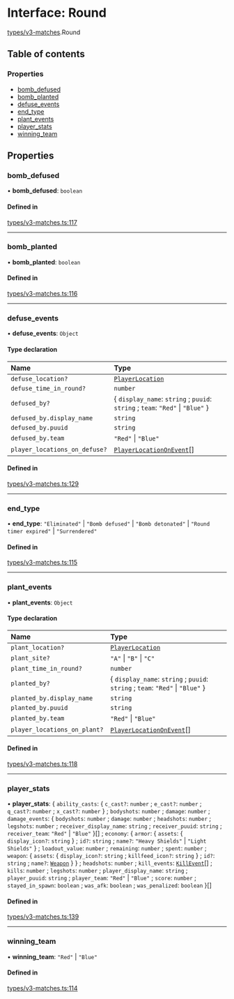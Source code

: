 # Interface: Round

[types/v3-matches](../modules/types_v3_matches.md).Round

## Table of contents

### Properties

- [bomb\_defused](types_v3_matches.Round.md#bomb_defused)
- [bomb\_planted](types_v3_matches.Round.md#bomb_planted)
- [defuse\_events](types_v3_matches.Round.md#defuse_events)
- [end\_type](types_v3_matches.Round.md#end_type)
- [plant\_events](types_v3_matches.Round.md#plant_events)
- [player\_stats](types_v3_matches.Round.md#player_stats)
- [winning\_team](types_v3_matches.Round.md#winning_team)

## Properties

### bomb\_defused

• **bomb\_defused**: `boolean`

#### Defined in

[types/v3-matches.ts:117](https://github.com/jameslinimk/unofficial-valorant-api/blob/3123117/package/src/types/v3-matches.ts#L117)

___

### bomb\_planted

• **bomb\_planted**: `boolean`

#### Defined in

[types/v3-matches.ts:116](https://github.com/jameslinimk/unofficial-valorant-api/blob/3123117/package/src/types/v3-matches.ts#L116)

___

### defuse\_events

• **defuse\_events**: `Object`

#### Type declaration

| Name | Type |
| :------ | :------ |
| `defuse_location?` | [`PlayerLocation`](../modules/types_v3_matches.md#playerlocation) |
| `defuse_time_in_round?` | `number` |
| `defused_by?` | { `display_name`: `string` ; `puuid`: `string` ; `team`: ``"Red"`` \| ``"Blue"``  } |
| `defused_by.display_name` | `string` |
| `defused_by.puuid` | `string` |
| `defused_by.team` | ``"Red"`` \| ``"Blue"`` |
| `player_locations_on_defuse?` | [`PlayerLocationOnEvent`](types_v3_matches.PlayerLocationOnEvent.md)[] |

#### Defined in

[types/v3-matches.ts:129](https://github.com/jameslinimk/unofficial-valorant-api/blob/3123117/package/src/types/v3-matches.ts#L129)

___

### end\_type

• **end\_type**: ``"Eliminated"`` \| ``"Bomb defused"`` \| ``"Bomb detonated"`` \| ``"Round timer expired"`` \| ``"Surrendered"``

#### Defined in

[types/v3-matches.ts:115](https://github.com/jameslinimk/unofficial-valorant-api/blob/3123117/package/src/types/v3-matches.ts#L115)

___

### plant\_events

• **plant\_events**: `Object`

#### Type declaration

| Name | Type |
| :------ | :------ |
| `plant_location?` | [`PlayerLocation`](../modules/types_v3_matches.md#playerlocation) |
| `plant_site?` | ``"A"`` \| ``"B"`` \| ``"C"`` |
| `plant_time_in_round?` | `number` |
| `planted_by?` | { `display_name`: `string` ; `puuid`: `string` ; `team`: ``"Red"`` \| ``"Blue"``  } |
| `planted_by.display_name` | `string` |
| `planted_by.puuid` | `string` |
| `planted_by.team` | ``"Red"`` \| ``"Blue"`` |
| `player_locations_on_plant?` | [`PlayerLocationOnEvent`](types_v3_matches.PlayerLocationOnEvent.md)[] |

#### Defined in

[types/v3-matches.ts:118](https://github.com/jameslinimk/unofficial-valorant-api/blob/3123117/package/src/types/v3-matches.ts#L118)

___

### player\_stats

• **player\_stats**: { `ability_casts`: { `c_cast?`: `number` ; `e_cast?`: `number` ; `q_cast?`: `number` ; `x_cast?`: `number`  } ; `bodyshots`: `number` ; `damage`: `number` ; `damage_events`: { `bodyshots`: `number` ; `damage`: `number` ; `headshots`: `number` ; `legshots`: `number` ; `receiver_display_name`: `string` ; `receiver_puuid`: `string` ; `receiver_team`: ``"Red"`` \| ``"Blue"``  }[] ; `economy`: { `armor`: { `assets`: { `display_icon?`: `string`  } ; `id?`: `string` ; `name?`: ``"Heavy Shields"`` \| ``"Light Shields"``  } ; `loadout_value`: `number` ; `remaining`: `number` ; `spent`: `number` ; `weapon`: { `assets`: { `display_icon?`: `string` ; `killfeed_icon?`: `string`  } ; `id?`: `string` ; `name?`: [`Weapon`](../modules/types_general.md#weapon)  }  } ; `headshots`: `number` ; `kill_events`: [`KillEvent`](types_v3_matches.KillEvent.md)[] ; `kills`: `number` ; `legshots`: `number` ; `player_display_name`: `string` ; `player_puuid`: `string` ; `player_team`: ``"Red"`` \| ``"Blue"`` ; `score`: `number` ; `stayed_in_spawn`: `boolean` ; `was_afk`: `boolean` ; `was_penalized`: `boolean`  }[]

#### Defined in

[types/v3-matches.ts:139](https://github.com/jameslinimk/unofficial-valorant-api/blob/3123117/package/src/types/v3-matches.ts#L139)

___

### winning\_team

• **winning\_team**: ``"Red"`` \| ``"Blue"``

#### Defined in

[types/v3-matches.ts:114](https://github.com/jameslinimk/unofficial-valorant-api/blob/3123117/package/src/types/v3-matches.ts#L114)
